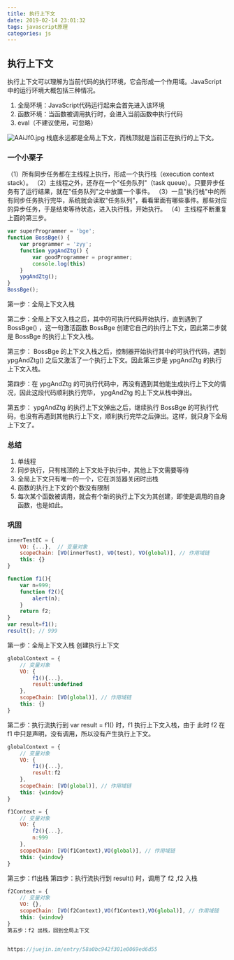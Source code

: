 ```yaml
---
title: 执行上下文
date: 2019-02-14 23:01:32
tags: javascript原理
categories: js
---
```

## 执行上下文

执行上下文可以理解为当前代码的执行环境，它会形成一个作用域。JavaScript中的运行环境大概包括三种情况。

1. 全局环境：JavaScript代码运行起来会首先进入该环境
2. 函数环境：当函数被调用执行时，会进入当前函数中执行代码
3. eval（不建议使用，可忽略）
<img src="https://s2.ax1x.com/2019/03/14/AAig1K.jpg" alt="AAiJf0.jpg" border="0" class="full-image" />
栈底永远都是全局上下文，而栈顶就是当前正在执行的上下文。

<!--more-->
### 一个小栗子
（1）所有同步任务都在主线程上执行，形成一个执行栈（execution context stack）。
（2）主线程之外，还存在一个"任务队列"（task queue）。只要异步任务有了运行结果，就在"任务队列"之中放置一个事件。
（3）一旦"执行栈"中的所有同步任务执行完毕，系统就会读取"任务队列"，看看里面有哪些事件。那些对应的异步任务，于是结束等待状态，进入执行栈，开始执行。
（4）主线程不断重复上面的第三步。

``` javascript
var superProgrammer = 'bge';
function BossBge() {
    var programmer = 'zyy';
    function ypgAndZtg() {
        var goodProgrammer = programmer;
        console.log(this)
    }
    ypgAndZtg();
}
BossBge();
```
第一步：全局上下文入栈

第二步：全局上下文入栈之后，其中的可执行代码开始执行，直到遇到了 BossBge() ，这一句激活函数 BossBge 创建它自己的执行上下文，因此第二步就是 BossBge 的执行上下文入栈。

第三步： BossBge 的上下文入栈之后，控制器开始执行其中的可执行代码，遇到 ypgAndZtg() 之后又激活了一个执行上下文。因此第三步是 ypgAndZtg 的执行上下文入栈。

第四步：在 ypgAndZtg 的可执行代码中，再没有遇到其他能生成执行上下文的情况，因此这段代码顺利执行完毕， ypgAndZtg 的上下文从栈中弹出。

第五步： ypgAndZtg 的执行上下文弹出之后，继续执行 BossBge 的可执行代码，也没有再遇到其他执行上下文，顺利执行完毕之后弹出。这样，就只身下全局上下文了。

### 总结

1. 单线程
2. 同步执行，只有栈顶的上下文处于执行中，其他上下文需要等待
3. 全局上下文只有唯一的一个，它在浏览器关闭时出栈
4. 函数的执行上下文的个数没有限制
5. 每次某个函数被调用，就会有个新的执行上下文为其创建，即使是调用的自身函数，也是如此。

### 巩固
```javascript
innerTestEC = {
    VO: {...},  // 变量对象
    scopeChain: [VO(innerTest), VO(test), VO(global)], // 作用域链
    this: {}
}
```

```javascript
function f1(){
    var n=999;
    function f2(){
        alert(n);
    }
    return f2;
}
var result=f1();
result(); // 999
```

第一步：全局上下文入栈
创建执行上下文
```javascript
globalContext = {
    // 变量对象
    VO: {
        f1(){...},
        result:undefined
    },  
    scopeChain: [VO(global)], // 作用域链
    this: {}
}
```
第二步：执行流执行到 var result = f1() 时，f1 执行上下文入栈，由于 此时 f2 在 f1 中只是声明，没有调用，所以没有产生执行上下文。
```javascript
globalContext = {
    // 变量对象
    VO: {
        f1(){...},
        result:f2
    },  
    scopeChain: [VO(global)], // 作用域链
    this: {window}
}
```
```javascript
f1Context = {
    // 变量对象
    VO: {
        f2(){...},
        n:999
    },  
    scopeChain: [VO(f1Context),VO(global)], // 作用域链
    this: {window}
}
```
第三步：f1出栈
第四步：执行流执行到 result() 时，调用了 f2 ,f2 入栈
```javascript
f2Context = {
    // 变量对象
    VO: {},  
    scopeChain: [VO(f2Context),VO(f1Context),VO(global)], // 作用域链
    this: {window}
}
第五步：f2 出栈，回到全局上下文


https://juejin.im/entry/58a0bc942f301e0069ed6d55 